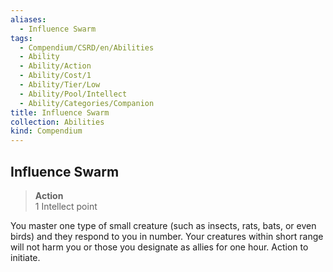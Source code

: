 ```yaml
---
aliases:
  - Influence Swarm
tags:
  - Compendium/CSRD/en/Abilities
  - Ability
  - Ability/Action
  - Ability/Cost/1
  - Ability/Tier/Low
  - Ability/Pool/Intellect
  - Ability/Categories/Companion
title: Influence Swarm
collection: Abilities
kind: Compendium
---
```

## Influence Swarm  
>**Action**  
>1 Intellect point
  
You master one type of small creature (such as insects, rats, bats, or even birds) and they respond to you in number. Your creatures within short range will not harm you or those you designate as allies for one hour. Action to initiate.